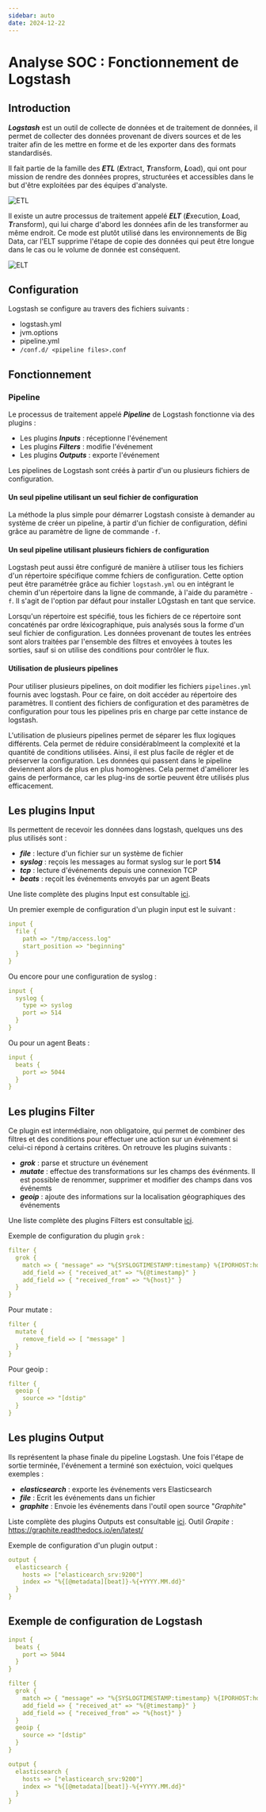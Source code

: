 ```yaml
---
sidebar: auto
date: 2024-12-22
---
```


# Analyse SOC : Fonctionnement de Logstash
<ESDInfo />

## Introduction

***Logstash*** est un outil de collecte de données et de traitement de données, il permet de collecter des données provenant de divers sources et de les traiter afin de les mettre en forme et de les exporter dans des formats standardisés.

Il fait partie de la famille des ***ETL*** (***E***xtract, ***T***ransform, ***L***oad), qui ont pour mission de rendre des données propres, structurées et accessibles dans le but d'être exploitées par des équipes d'analyste.

![ETL](./img/etl.png)

Il existe un autre processus de traitement appelé ***ELT*** (***E***xecution, ***L***oad, ***T***ransform), qui lui charge d'abord les données afin de les transformer au même endroit. Ce mode est plutôt utilisé dans les environnements de Big Data, car l'ELT supprime l'étape de copie des données qui peut être longue dans le cas ou le volume de donnée est conséquent.

![ELT](./img/elt.png)

## Configuration

Logstash se configure au travers des fichiers suivants : 
* logstash.yml
* jvm.options
* pipeline.yml 
* `/conf.d/ <pipeline files>.conf`

## Fonctionnement

### Pipeline

Le processus de traitement appelé ***Pipeline*** de Logstash fonctionne via des plugins :
* Les plugins ***Inputs*** : réceptionne l'événement
* Les plugins ***Filters*** : modifie l'événement
* Les plugins ***Outputs*** : exporte l'événement

Les pipelines de Logstash sont créés à partir d'un ou plusieurs fichiers de configuration. 

#### Un seul pipeline utilisant un seul fichier de configuration

La méthode la plus simple pour démarrer Logstash consiste à demander au système de créer un pipeline, à partir d'un fichier de configuration, défini grâce au paramètre de ligne de commande `-f`.

#### Un seul pipeline utilisant plusieurs fichiers de configuration

Logstash peut aussi être configuré de manière à utiliser tous les fichiers d'un répertoire spécifique comme fchiers de configuration. Cette option peut être paramétrée grâce au fichier `logstash.yml` ou en intégrant le chemin d'un répertoire dans la ligne de commande, à l'aide du paramètre `-f`. Il s'agit de l'option par défaut pour installer LOgstash en tant que service.

Lorsqu'un répertoire est spécifié, tous les fichiers de ce répertoire sont concaténés par ordre léxicographique, puis analysés sous la forme d'un seul fichier de configuration. Les données provenant de toutes les entrées sont alors traitées par l'ensemble des filtres et envoyées à toutes les sorties, sauf si on utilise des conditions pour contrôler le flux.

#### Utilisation de plusieurs pipelines

Pour utiliser plusieurs pipelines, on doit modifier les fichiers `pipelines.yml` fournis avec logstash. Pour ce faire, on doit accéder au répertoire des paramètres. Il contient des fichiers de configuration et des paramètres de configuration pour tous les pipelines pris en charge par cette instance de logstash.

L'utilisation de plusieurs pipelines permet de séparer les flux logiques différents. Cela permet de réduire considérablmeent la complexité et la quantité de conditions utilisées. Ainsi, il est plus facile de régler et de préserver la configuration. Les données qui passent dans le pipeline deviennent alors de plus en plus homogènes. Cela permet d'améliorer les gains de performance, car les plug-ins de sortie peuvent être utilisés plus efficacement.

## Les plugins Input

Ils permettent de recevoir les données dans logstash, quelques uns des plus utilisés sont :
* ***file*** : lecture d'un fichier sur un système de fichier
* ***syslog*** : reçois les messages au format syslog sur le port **514**
* ***tcp*** : lecture d'événements depuis une connexion TCP
* ***beats*** : reçoit les événements envoyés par un agent Beats

Une liste complète des plugins Input est consultable [ici](https://www.elastic.co/guide/en/logstash/current/input-plugins.html).

Un premier exemple de configuration d'un plugin input est le suivant :

```YAML
input {
  file {
    path => "/tmp/access.log"
    start_position => "beginning"
  }
}
```

Ou encore pour une configuration de syslog :

```YAML
input {
  syslog {
    type => syslog
    port => 514
  }
}
```	

Ou pour un agent Beats :

```YAML
input {
  beats {
    port => 5044
  }
}
```
## Les plugins Filter

Ce plugin est intermédiaire, non obligatoire, qui permet de combiner des filtres et des conditions pour effectuer une action sur un événement si celui-ci répond à certains critères. On retrouve les plugins suivants :
* ***grok*** : parse et structure un événement
* ***mutate*** : effectue des transformations sur les champs des événments. Il est possible de renommer, supprimer et modifier des champs dans vos événemts
* ***geoip*** : ajoute des informations sur la localisation géographiques des événements

Une liste complète des plugins Filters est consultable [ici](https://www.elastic.co/guide/en/logstash/current/filter-plugins.html).

Exemple de configuration du plugin `grok` :

```YAML
filter {
  grok {
    match => { "message" => "%{SYSLOGTIMESTAMP:timestamp} %{IPORHOST:host} (?:%{PROG:program}(?:\[%{POSINT:pid}\])?: )?%{GREEDYDATA:message}" }
    add_field => { "received_at" => "%{@timestamp}" }
    add_field => { "received_from" => "%{host}" }
  }
}
```

Pour mutate :

```YAML
filter {
  mutate {
    remove_field => [ "message" ]
  }
}
```

Pour geoip :

```YAML
filter {
  geoip {
    source => "[dstip"
  }
}
```

## Les plugins Output

Ils représentent la phase finale du pipeline Logstash. Une fois l'étape de sortie terminée, l'événement a terminé son exéctuion, voici quelques exemples :
* ***elasticsearch*** : exporte les événements vers Elasticsearch
* ***file*** : Ecrit les événements dans un fichier
* ***graphite*** : Envoie les événements dans l'outil open source "*Graphite*"

Liste complète des plugins Outputs est consultable [ici](https://www.elastic.co/guide/en/logstash/current/output-plugins.html).
Outil *Grapite* : https://graphite.readthedocs.io/en/latest/

Exemple de configuration d'un plugin output :

```YAML
output {
  elasticsearch {
    hosts => ["elasticearch_srv:9200"]
    index => "%{[@metadata][beat]}-%{+YYYY.MM.dd}"
  }
}
```

## Exemple de configuration de Logstash

```YAML
input {
  beats {
    port => 5044
  }
}

filter {
  grok {
    match => { "message" => "%{SYSLOGTIMESTAMP:timestamp} %{IPORHOST:host} (?:%{PROG:program}(?:\[%{POSINT:pid}\])?: )?%{GREEDYDATA:message}" }
    add_field => { "received_at" => "%{@timestamp}" }
    add_field => { "received_from" => "%{host}" }
  }
  geoip {
    source => "[dstip"
  }
}

output {
  elasticsearch {
    hosts => ["elasticearch_srv:9200"]
    index => "%{[@metadata][beat]}-%{+YYYY.MM.dd}"
  }
}
```


